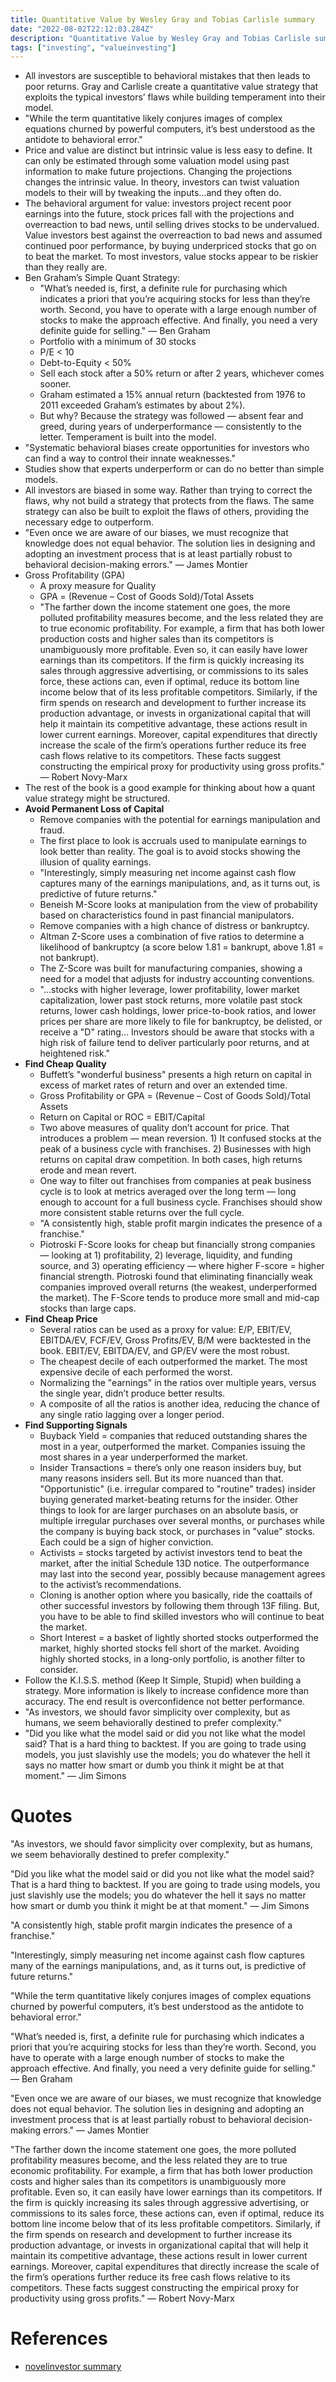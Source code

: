 ```yaml
---
title: Quantitative Value by Wesley Gray and Tobias Carlisle summary
date: "2022-08-02T22:12:03.284Z"
description: "Quantitative Value by Wesley Gray and Tobias Carlisle summary"
tags: ["investing", "valueinvesting"]
---
```


- All investors are susceptible to behavioral mistakes that then leads to poor returns. Gray and Carlisle create a quantitative value strategy that exploits the typical investors’ flaws while building temperament into their model.
- "While the term quantitative likely conjures images of complex equations churned by powerful computers, it’s best understood as the antidote to behavioral error."
- Price and value are distinct but intrinsic value is less easy to define. It can only be estimated through some valuation model using past information to make future projections. Changing the projections changes the intrinsic value. In theory, investors can twist valuation models to their will by tweaking the inputs…and they often do.
- The behavioral argument for value: investors project recent poor earnings into the future, stock prices fall with the projections and overreaction to bad news, until selling drives stocks to be undervalued. Value investors best against the overreaction to bad news and assumed continued poor performance, by buying underpriced stocks that go on to beat the market. To most investors, value stocks appear to be riskier than they really are.
- Ben Graham’s Simple Quant Strategy:
  - "What’s needed is, first, a definite rule for purchasing which indicates a priori that you’re acquiring stocks for less than they’re worth. Second, you have to operate with a large enough number of stocks to make the approach effective. And finally, you need a very definite guide for selling." — Ben Graham
  - Portfolio with a minimum of 30 stocks
  - P/E < 10
  - Debt-to-Equity < 50%
  - Sell each stock after a 50% return or after 2 years, whichever comes sooner.
  - Graham estimated a 15% annual return (backtested from 1976 to 2011 exceeded Graham’s estimates by about 2%).
  - But why? Because the strategy was followed — absent fear and greed, during years of underperformance — consistently to the letter. Temperament is built into the model.
- "Systematic behavioral biases create opportunities for investors who can find a way to control their innate weaknesses."
- Studies show that experts underperform or can do no better than simple models.
- All investors are biased in some way. Rather than trying to correct the flaws, why not build a strategy that protects from the flaws. The same strategy can also be built to exploit the flaws of others, providing the necessary edge to outperform.
- "Even once we are aware of our biases, we must recognize that knowledge does not equal behavior. The solution lies in designing and adopting an investment process that is at least partially robust to behavioral decision-making errors." — James Montier
- Gross Profitability (GPA)
  - A proxy measure for Quality
  - GPA = (Revenue – Cost of Goods Sold)/Total Assets
  - "The farther down the income statement one goes, the more polluted profitability measures become, and the less related they are to true economic profitability. For example, a firm that has both lower production costs and higher sales than its competitors is unambiguously more profitable. Even so, it can easily have lower earnings than its competitors. If the firm is quickly increasing its sales through aggressive advertising, or commissions to its sales force, these actions can, even if optimal, reduce its bottom line income below that of its less profitable competitors. Similarly, if the firm spends on research and development to further increase its production advantage, or invests in organizational capital that will help it maintain its competitive advantage, these actions result in lower current earnings. Moreover, capital expenditures that directly increase the scale of the firm’s operations further reduce its free cash flows relative to its competitors. These facts suggest constructing the empirical proxy for productivity using gross profits." — Robert Novy-Marx
- The rest of the book is a good example for thinking about how a quant value strategy might be structured.
- **Avoid Permanent Loss of Capital**
  - Remove companies with the potential for earnings manipulation and fraud.
  - The first place to look is accruals used to manipulate earnings to look better than reality. The goal is to avoid stocks showing the illusion of quality earnings.
  - "Interestingly, simply measuring net income against cash flow captures many of the earnings manipulations, and, as it turns out, is predictive of future returns."
  - Beneish M-Score looks at manipulation from the view of probability based on characteristics found in past financial manipulators.
  - Remove companies with a high chance of distress or bankruptcy.
  - Altman Z-Score uses a combination of five ratios to determine a likelihood of bankruptcy (a score below 1.81 = bankrupt, above 1.81 = not bankrupt).
  - The Z-Score was built for manufacturing companies, showing a need for a model that adjusts for industry accounting conventions.
  - "...stocks with higher leverage, lower profitability, lower market capitalization, lower past stock returns, more volatile past stock returns, lower cash holdings, lower price-to-book ratios, and lower prices per share are more likely to file for bankruptcy, be delisted, or receive a "D" rating… Investors should be aware that stocks with a high risk of failure tend to deliver particularly poor returns, and at heightened risk."
- **Find Cheap Quality**
  - Buffett’s "wonderful business" presents a high return on capital in excess of market rates of return and over an extended time.
  - Gross Profitability  or GPA = (Revenue – Cost of Goods Sold)/Total Assets
  - Return on Capital or ROC = EBIT/Capital
  - Two above measures of quality don’t account for price. That introduces a problem — mean reversion. 1) It confused stocks at the peak of a business cycle with franchises. 2) Businesses with high returns on capital draw competition. In both cases, high returns erode and mean revert.
  - One way to filter out franchises from companies at peak business cycle is to look at metrics averaged over the long term — long enough to account for a full business cycle. Franchises should show more consistent stable returns over the full cycle.
  - "A consistently high, stable profit margin indicates the presence of a franchise."
  - Piotroski F-Score looks for cheap but financially strong companies — looking at 1) profitability, 2) leverage, liquidity, and funding source, and 3) operating efficiency — where higher F-score = higher financial strength. Piotroski found that eliminating financially weak companies improved overall returns (the weakest, underperformed the market). The F-Score tends to produce more small and mid-cap stocks than large caps.
- **Find Cheap Price**
  - Several ratios can be used as a proxy for value: E/P, EBIT/EV, EBITDA/EV, FCF/EV, Gross Profits/EV, B/M were backtested in the book. EBIT/EV, EBITDA/EV, and GP/EV were the most robust.
  - The cheapest decile of each outperformed the market. The most expensive decile of each performed the worst.
  - Normalizing the "earnings" in the ratios over multiple years, versus the single year, didn’t produce better results.
  - A composite of all the ratios is another idea, reducing the chance of any single ratio lagging over a longer period.
- **Find Supporting Signals**
  - Buyback Yield = companies that reduced outstanding shares the most in a year, outperformed the market. Companies issuing the most shares in a year underperformed the market.
  - Insider Transactions = there’s only one reason insiders buy, but many reasons insiders sell. But its more nuanced than that. "Opportunistic" (i.e. irregular compared to "routine" trades) insider buying generated market-beating returns for the insider. Other things to look for are larger purchases on an absolute basis, or multiple irregular purchases over several months, or purchases while the company is buying back stock, or purchases in "value" stocks. Each could be a sign of higher conviction.
  - Activists = stocks targeted by activist investors tend to beat the market, after the initial Schedule 13D notice. The outperformance may last into the second year, possibly because management agrees to the activist’s recommendations.
  - Cloning is another option where you basically, ride the coattails of other successful investors by following them through 13F filing. But, you have to be able to find skilled investors who will continue to beat the market.
  - Short Interest = a basket of lightly shorted stocks outperformed the market, highly shorted stocks fell short of the market. Avoiding highly shorted stocks, in a long-only portfolio, is another filter to consider.
- Follow the K.I.S.S. method (Keep It Simple, Stupid) when building a strategy. More information is likely to increase confidence more than accuracy. The end result is overconfidence not better performance.
- "As investors, we should favor simplicity over complexity, but as humans, we seem behaviorally destined to prefer complexity."
- "Did you like what the model said or did you not like what the model said? That is a hard thing to backtest. If you are going to trade using models, you just slavishly use the models; you do whatever the hell it says no matter how smart or dumb you think it might be at that moment." — Jim Simons

# Quotes

"As investors, we should favor simplicity over complexity, but as humans, we seem behaviorally destined to prefer complexity."

"Did you like what the model said or did you not like what the model said? That is a hard thing to backtest. If you are going to trade using models, you just slavishly use the models; you do whatever the hell it says no matter how smart or dumb you think it might be at that moment." — Jim Simons

"A consistently high, stable profit margin indicates the presence of a franchise."

"Interestingly, simply measuring net income against cash flow captures many of the earnings manipulations, and, as it turns out, is predictive of future returns."

"While the term quantitative likely conjures images of complex equations churned by powerful computers, it’s best understood as the antidote to behavioral error."

"What’s needed is, first, a definite rule for purchasing which indicates a priori that you’re acquiring stocks for less than they’re worth. Second, you have to operate with a large enough number of stocks to make the approach effective. And finally, you need a very definite guide for selling." — Ben Graham

"Even once we are aware of our biases, we must recognize that knowledge does not equal behavior. The solution lies in designing and adopting an investment process that is at least partially robust to behavioral decision-making errors." — James Montier

"The farther down the income statement one goes, the more polluted profitability measures become, and the less related they are to true economic profitability. For example, a firm that has both lower production costs and higher sales than its competitors is unambiguously more profitable. Even so, it can easily have lower earnings than its competitors. If the firm is quickly increasing its sales through aggressive advertising, or commissions to its sales force, these actions can, even if optimal, reduce its bottom line income below that of its less profitable competitors. Similarly, if the firm spends on research and development to further increase its production advantage, or invests in organizational capital that will help it maintain its competitive advantage, these actions result in lower current earnings. Moreover, capital expenditures that directly increase the scale of the firm’s operations further reduce its free cash flows relative to its competitors. These facts suggest constructing the empirical proxy for productivity using gross profits." — Robert Novy-Marx

# References
- [novelinvestor summary](https://novelinvestor.com/notes/quantitative-value-by-wesley-gray-tobias-carlisle/)